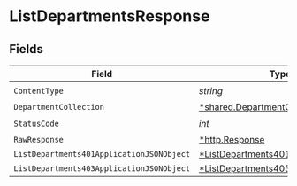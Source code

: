 # ListDepartmentsResponse


## Fields

| Field                                                                                              | Type                                                                                               | Required                                                                                           | Description                                                                                        |
| -------------------------------------------------------------------------------------------------- | -------------------------------------------------------------------------------------------------- | -------------------------------------------------------------------------------------------------- | -------------------------------------------------------------------------------------------------- |
| `ContentType`                                                                                      | *string*                                                                                           | :heavy_check_mark:                                                                                 | N/A                                                                                                |
| `DepartmentCollection`                                                                             | [*shared.DepartmentCollection](../../models/shared/departmentcollection.md)                        | :heavy_minus_sign:                                                                                 | OK                                                                                                 |
| `StatusCode`                                                                                       | *int*                                                                                              | :heavy_check_mark:                                                                                 | N/A                                                                                                |
| `RawResponse`                                                                                      | [*http.Response](https://pkg.go.dev/net/http#Response)                                             | :heavy_minus_sign:                                                                                 | N/A                                                                                                |
| `ListDepartments401ApplicationJSONObject`                                                          | [*ListDepartments401ApplicationJSON](../../models/operations/listdepartments401applicationjson.md) | :heavy_minus_sign:                                                                                 | Unauthenticated                                                                                    |
| `ListDepartments403ApplicationJSONObject`                                                          | [*ListDepartments403ApplicationJSON](../../models/operations/listdepartments403applicationjson.md) | :heavy_minus_sign:                                                                                 | Forbidden                                                                                          |